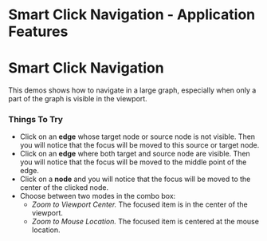 <!--
 //////////////////////////////////////////////////////////////////////////////
 // @license
 // This file is part of yFiles for HTML 2.6.0.4.
 // Use is subject to license terms.
 //
 // Copyright (c) 2000-2024 by yWorks GmbH, Vor dem Kreuzberg 28,
 // 72070 Tuebingen, Germany. All rights reserved.
 //
 //////////////////////////////////////////////////////////////////////////////
-->
# Smart Click Navigation - Application Features

# Smart Click Navigation

This demos shows how to navigate in a large graph, especially when only a part of the graph is visible in the viewport.

### Things To Try

- Click on an **edge** whose target node or source node is not visible. Then you will notice that the focus will be moved to this source or target node.
- Click on an **edge** where both target and source node are visible. Then you will notice that the focus will be moved to the middle point of the edge.
- Click on a **node** and you will notice that the focus will be moved to the center of the clicked node.
- Choose between two modes in the combo box:
  - _Zoom to Viewport Center._ The focused item is in the center of the viewport.
  - _Zoom to Mouse Location._ The focused item is centered at the mouse location.
